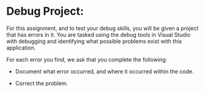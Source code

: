 # Debug Project:

For this assignment, and to test your debug skills, you will be given a project that has errors in it. You are tasked using the debug tools in Visual Studio with debugging and identifying what possible problems exist with this application.

For each error you find, we ask that you complete the following:

* Document what error occurred, and where it occurred within the code.

* Correct the problem.
